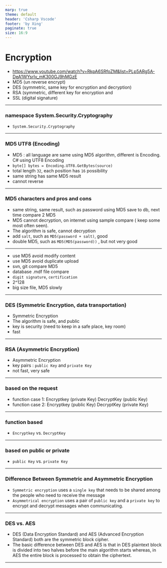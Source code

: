 ```yaml
---
marp: true
theme: default
header: 'Csharp Vscode'
footer: 'by Xing'
paginate: true
size: 16:9
---
```


# Encryption

- https://www.youtube.com/watch?v=RkpA6SRfoZM&list=PLp5ARg5A-DeA1WYsrlv_mK300GJ9hMGzE
- MD5 (un reverse encrypt)
- DES (symmetric, same key for encryption and decryption)
- RSA (symmetric, different key for encryption and
- SSL (digital signature)

---

### namespace System.Security.Cryptography

- `System.Security.Cryptography`

---

### MD5 UTF8 (Encoding)

- MD5 : all language are same using MD5 algorithm, different is Encoding. C# using UTF8 Encoding
- `byte[] bytes = Encoding.UTF8.GetBytes(source)`
- total length `32`, each position has `16` possibility
- same string has same MD5 result
- cannot reverse

---

### MD5 characters and pros and cons

- same string, same result, such as password using MD5 save to db, next time compare 2 MD5
- MD5 cannot decryption, on internet using sample compare ( keep some most often seen).
- The algorithm is safe, cannot decryption
- add `salt`, such as `MD5(password + salt)`, good
- double MD5, such as `MD5(MD5(password))` , but not very good

---

- use MD5 avoid modify content
- use MD5 avoid duplicate upload
- svn, git compare MD5
- database .mdf file compare
- `digit signature`, `certification`
- 2^128
- big size file, MD5 slowly

---

### DES (Symmetric Encryption, data transportation)

- Symmetric Encryption
- The algorithm is safe, and public
- key is security (need to keep in a safe place, key room)
- fast

---

### RSA (Asymmetric Encryption)

- Asymmetric Encryption
- key pairs : `public Key` and `private Key`
- not fast, very safe

---

### based on the request

- function case 1: Encryptkey (private Key) DecryptKey (public Key)
- function case 2: Encryptkey (public Key) DecryptKey (private Key)

---

### function based

- `Encryptkey` vs. `DecryptKey`

---

### based on public or private

- `public Key` vs. `private Key`

---

### Difference Between Symmetric and Asymmetric Encryption

- `Symmetric encryption` uses a `single key` that needs to be shared among the people who need to receive the message
- `Asymmetrical encryption` uses a pair of `public key` and a `private key` to encrypt and decrypt messages when communicating.

---

### DES vs. AES

- DES (Data Encryption Standard) and AES (Advanced Encryption Standard) both are the symmetric block cipher. 
- The basic difference between DES and AES is that in DES plaintext block is divided into two halves before the main algorithm starts whereas, in AES the entire block is processed to obtain the ciphertext.

---
